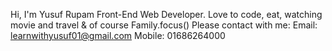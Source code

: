 Hi, I'm Yusuf Rupam
Front-End Web Developer.
Love to code, eat, watching movie and travel & of course Family.focus()
Please contact with me:
Email: learnwithyusuf01@gmail.com
Mobile: 01686264000

